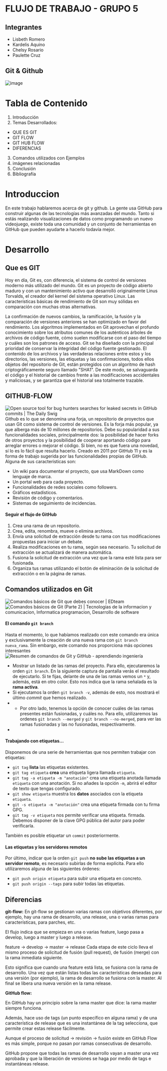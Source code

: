 # FLUJO DE TRABAJO - GRUPO 5
## Integrantes
- Lisbeth Romero
- Kardelis Aquino
- Chelsy Rosario
- Paulette Cruz

## Git & Github
![image](https://user-images.githubusercontent.com/77154429/109735933-f2e15b00-7b99-11eb-9aff-42d0a1ad73d8.png)

# Tabla de Contenido
1. Introducción
2. Temas Desarrollados:
- QUE ES GIT
- GIT FLOW 
- GIT HUB FLOW
- DIFERENCIAS
3. Comandos utilizados con Ejemplos
4. imágenes relacionadas
5. Conclusión
6. Bibliografía

# Introduccion
En este trabajo hablaremos acerca de git y github. 
La gente usa GitHub para construir algunas de las tecnologías 
más avanzadas del mundo. Tanto si estás realizando visualizaciones 
de datos como programando un nuevo videojuego, existe toda una 
comunidad y un conjunto de herramientas en GitHub que pueden 
ayudarte a hacerlo todavía mejor.

# Desarrollo

## Que es GIT
Hoy en día, Git es, con diferencia, el sistema de control de 
versiones moderno más utilizado del mundo. 
Git es un proyecto de código abierto maduro y con un mantenimiento 
activo que desarrolló originalmente Linus Torvalds, el creador 
del kernel del sistema operativo Linux.
Las características básicas de rendimiento de Git son muy sólidas 
en comparación con muchas otras alternativas. 

La confirmación de nuevos cambios, la ramificación, la fusión y la comparación 
de versiones anteriores se han optimizado en favor del rendimiento. Los algoritmos 
implementados en Git aprovechan el profundo conocimiento sobre los atributos comunes 
de los auténticos árboles de archivos de código fuente, cómo suelen modificarse 
con el paso del tiempo y cuáles son los patrones de acceso.
Git se ha diseñado con la principal prioridad de conservar la integridad del código 
fuente gestionado. El contenido de los archivos y las verdaderas relaciones entre estos 
y los directorios, las versiones, las etiquetas y las confirmaciones, todos ellos objetos 
del repositorio de Git, están protegidos con un algoritmo de hash criptográficamente 
seguro llamado "SHA1". De este modo, se salvaguarda el código y el historial de cambios 
frente a las modificaciones accidentales y maliciosas, y se garantiza que el historial 
sea totalmente trazable.

## GITHUB-FLOW

![Open source tool for bug hunters searches for leaked secrets in GitHub  commits | The Daily Swig](https://portswigger.net/cms/images/54/14/6efb9bc5d143-article-190612-github-body-text.jpg)
Github es lo que se denomina una forja, un repositorio de proyectos que usan Git como sistema de control de versiones. Es la forja más popular, ya que alberga más de 10 millones de repositorios. Debe su popularidad a sus funcionalidades sociales, principalmente dos: la posibilidad de hacer forks de otros proyectos y la posibilidad de cooperar aportando código para arreglar errores o mejorar el código. Si bien, no es que fuera una novedad, sí lo es lo fácil que resulta hacerlo.   Creado en 2011 por GitHub 11​ y es la forma de trabajo sugerida por las funcionalidades propias de GitHub.  Alguna de sus caracteristicas son:

-   Un wiki para documentar el proyecto, que usa MarkDown como lenguaje de marca.
-   Un portal web para cada proyecto.
-   Funcionalidades de redes sociales como followers.
-   Gráficos estadísticos.
-   Revisión de código y comentarios.
-   Sistemas de seguimiento de incidencias.

####  Seguir el flujo de GitHub 
1. Crea una rama de un repositorio.
2. Crea, edita, renombra, mueve o elimina archivos.
3. Envía una solicitud de extracción desde tu rama con tus modificaciones propuestas para iniciar un debate.
4. Realiza modificaciones en tu rama, según sea necesario. Tu solicitud de extracción se actualizará de manera automática.
5. Fusiona la solicitud de extracción una vez que la rama esté lista para ser fusionada.
6. Organiza tus ramas utilizando el botón de eliminación de la solicitud de extracción o en la página de ramas.

## Comandos utilizados en Git
![Comandos básicos de Git que debes conocer | EDteam](https://edteam-media.s3.amazonaws.com/community/original/fc43b465-dbfb-465e-9705-b38d230452fc.jpg)
![Comandos básicos de Git (Parte 2) | Tecnologias de la informacion y  comunicacion, Informatica programacion, Desarrollo de software](https://i.pinimg.com/originals/e5/5b/5f/e55b5febbeb023f3cea15ce4e015f8c0.jpg)
#### El comando  `git branch`

Hasta el momento, lo que habíamos realizado con este comando era única y exclusivamente la creación de una nueva rama con  `git branch nueva_rama`. Sin embargo, este comando nos proporciona más opciones interesantes
![Resumen de comandos de Git y GitHub - aprendiendo ingeniería](http://aprendiendoingenieria.es/wp-content/uploads/2017/07/comandos-de-git-Ramas.png)

-   Mostrar un listado de las ramas del proyecto. Para ello, ejecutaremos la orden  `git branch`. En la siguiente captura de pantalla verás el resultado de ejecutarlo. Si te fijas, delante de una de las ramas vemos un  `*` y, además, está en otro color. Esto nos indica que la rama señalada es la  **rama activa**.
-   Si ejecutamos la orden  `git branch -v`, además de esto, nos mostrará el último  _commit_  que hemos realizado.
- -   Por otro lado, tenemos la opción de conocer cuáles de las ramas presentes están fusionadas, y cuáles no. Para ello, utilizaremos las ordenes  `git branch --merged`  y  `git branch --no-merged`, para ver las ramas fusionadas y las no fusionadas, respectivamente.
-
#### Trabajando con etiquetas…

Disponemos de una serie de herramientas que nos permiten trabajar con etiquetas:

-   `git tag`  **lista**  las etiquetas existentes.
-   `git tag etiqueta`  **crea**  una etiqueta ligera llamada  `etiqueta`.
-   `git tag -a etiqueta -m "anotación"`  crea una etiqueta anotada llamada  `etiqueta`  con una anotación. Si no añades la opción  `-m`, abrirá el editor de texto que tengas configurado.
-   `git show etiqueta`  muestra los  **datos**  asociados con la etiqueta  `etiqueta`.
-   `git -s etiqueta -m "anotación"`  crea una etiqueta firmada con tu firma GPG.
-   `git tag -v etiqueta`  nos permite verificar una etiqueta. firmada. Debemos disponer de la clave GPG pública del autor para poder verificarla.

También es posible etiquetar un  `commit`  posteriormente.
#### Las etiquetas y los servidores remotos

Por último, indicar que la orden  `git push`  **no sube las etiquetas a un servidor remoto**, es necesario subirlas de forma explícita. Para ello utilizaremos alguna de las siguientes órdenes:

-   `git push origin etiqueta`  para subir una etiqueta en concreto.
-   `git push origin --tags`  para subir todas las etiquetas.


## Diferencias

**git-flow:**
En git-flow se gestionan varias ramas con objetivos 
diferentes, por ejemplo, hay una rama de desarrollo, 
una release, una o varias ramas para características, 
para parches, etc.

El flujo indica que se empieza en una o varias feature,
luego pasa a develop, luego a master y luego a release.

feature -> develop -> master -> release
Cada etapa de este ciclo lleva el mismo proceso de solicitud 
de fusión (pull request), de fusión (merge) con la rama inmediata 
siguiente.

Esto significa que cuando una feature está lista, se fusiona
con la rama de desarrollo. Una vez que están listas todas las
características deseadas para una versión (por ejemplo), la rama
de desarrollo se fusiona con la master. Al final se libera una 
nueva versión en la rama release.

**GitHub flow:**

En GitHub hay un principio sobre la rama master que dice: 
la rama master siempre funciona.

Además, hace uso de tags (un punto específico en alguna rama) 
y de una característica de release que es una instantánea de la
tag selecciona, que permite crear estas release fácilmente.

Aunque el proceso de solicitud -> revisión -> fusión existe en GitHub
Flow es más simple, porque no pasan por ramas consecutivas de desarrollo.

GitHub propone que todas las ramas de desarrollo vayan a master una 
vez aprobada y que la liberación de versiones se haga por medio de 
tags e instantáneas release.





